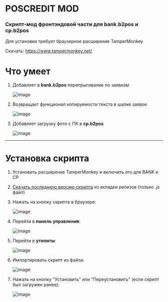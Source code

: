 <h1>POSCREDIT MOD</h1>
<h3>Скрипт-мод фронтэндовой части для bank.b2pos и cp.b2pos</h3>

Для установки требует браузерное расширение TamperMonkey

Скачать: https://www.tampermonkey.net/

<h1>Что умеет</h1>

1. Добавляет в **bank.b2pos** перепрыгивание по заявкам

   ![image](https://github.com/user-attachments/assets/3a596a22-ae7e-4560-960e-09f93b270e20)

2. Возвращает функционал копируемости текста в шапке заявок

   ![image](https://github.com/user-attachments/assets/ec752568-a994-4f09-ada3-47861759dcdf)

3. Добавляет загрузку фото с ПК в **cp.b2pos**

   ![image](https://github.com/user-attachments/assets/2b689c3d-9819-4974-a7bb-66812311f14f)

----

<h1>Установка скрипта</h1>

1. Установить расширение TamperMonkey и включить его для BANK и CP

2. [Скачать последнюю версию скрипта]([https://github.com/dev-cavmit/poscredit_mod/releases]) из вкладки релизов (только .js файл)

3. Нажать на кнопку скрипта в браузере:

   ![image](https://github.com/user-attachments/assets/bd93ff03-f24f-4489-9f42-3a129b594fae)

4. Перейти в **панель управления**:

   ![image](https://github.com/user-attachments/assets/2011031d-69cb-477c-845f-14dcd2f60eb2)

5. Перейти в **утилиты**:

   ![image](https://github.com/user-attachments/assets/12c2ca24-6854-4ab2-9736-1e24ac084fd3)

6. Импортировать скрипт из файла:

   ![image](https://github.com/user-attachments/assets/886b9098-d476-42bb-870c-b5eb3e5969d3)
   
7. Нажать на кнопку "Установить" или "Переустановить" (если скрипт был загружен ранее):
   
   ![image](https://github.com/user-attachments/assets/eb5edf62-ced9-498d-8b53-25f804bec4d3)
